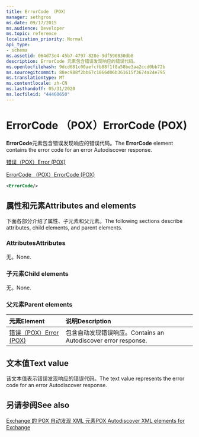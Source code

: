 ```yaml
---
title: ErrorCode （POX）
manager: sethgros
ms.date: 09/17/2015
ms.audience: Developer
ms.topic: reference
localization_priority: Normal
api_type:
- schema
ms.assetid: 064d73e4-45b7-4797-828e-9df590830db8
description: ErrorCode 元素包含错误发现响应的错误代码。
ms.openlocfilehash: 9dcd681c00aefcfb88f1f8a58be3aa2ccd0bb72b
ms.sourcegitcommit: 88ec988f2bb67c1866d06b361615f3674a24e795
ms.translationtype: MT
ms.contentlocale: zh-CN
ms.lasthandoff: 05/31/2020
ms.locfileid: "44460650"
---
```

# <a name="errorcode-pox"></a><span data-ttu-id="aef78-103">ErrorCode （POX）</span><span class="sxs-lookup"><span data-stu-id="aef78-103">ErrorCode (POX)</span></span>

<span data-ttu-id="aef78-104">**ErrorCode**元素包含错误发现响应的错误代码。</span><span class="sxs-lookup"><span data-stu-id="aef78-104">The **ErrorCode** element contains the error code for an error Autodiscover response.</span></span> 
  
[<span data-ttu-id="aef78-105">错误（POX）</span><span class="sxs-lookup"><span data-stu-id="aef78-105">Error (POX)</span></span>](error-pox.md)
  
[<span data-ttu-id="aef78-106">ErrorCode （POX）</span><span class="sxs-lookup"><span data-stu-id="aef78-106">ErrorCode (POX)</span></span>](errorcode-pox.md)
  
```xml
<ErrorCode/>
```

## <a name="attributes-and-elements"></a><span data-ttu-id="aef78-107">属性和元素</span><span class="sxs-lookup"><span data-stu-id="aef78-107">Attributes and elements</span></span>

<span data-ttu-id="aef78-108">下面各部分介绍了属性、子元素和父元素。</span><span class="sxs-lookup"><span data-stu-id="aef78-108">The following sections describe attributes, child elements, and parent elements.</span></span>
  
### <a name="attributes"></a><span data-ttu-id="aef78-109">Attributes</span><span class="sxs-lookup"><span data-stu-id="aef78-109">Attributes</span></span>

<span data-ttu-id="aef78-110">无。</span><span class="sxs-lookup"><span data-stu-id="aef78-110">None.</span></span>
  
### <a name="child-elements"></a><span data-ttu-id="aef78-111">子元素</span><span class="sxs-lookup"><span data-stu-id="aef78-111">Child elements</span></span>

<span data-ttu-id="aef78-112">无。</span><span class="sxs-lookup"><span data-stu-id="aef78-112">None.</span></span>
  
### <a name="parent-elements"></a><span data-ttu-id="aef78-113">父元素</span><span class="sxs-lookup"><span data-stu-id="aef78-113">Parent elements</span></span>

|<span data-ttu-id="aef78-114">**元素**</span><span class="sxs-lookup"><span data-stu-id="aef78-114">**Element**</span></span>|<span data-ttu-id="aef78-115">**说明**</span><span class="sxs-lookup"><span data-stu-id="aef78-115">**Description**</span></span>|
|:-----|:-----|
|[<span data-ttu-id="aef78-116">错误（POX）</span><span class="sxs-lookup"><span data-stu-id="aef78-116">Error (POX)</span></span>](error-pox.md) <br/> |<span data-ttu-id="aef78-117">包含自动发现错误响应。</span><span class="sxs-lookup"><span data-stu-id="aef78-117">Contains an Autodiscover error response.</span></span>  <br/> |
   
## <a name="text-value"></a><span data-ttu-id="aef78-118">文本值</span><span class="sxs-lookup"><span data-stu-id="aef78-118">Text value</span></span>

<span data-ttu-id="aef78-119">该文本值表示错误发现响应的错误代码。</span><span class="sxs-lookup"><span data-stu-id="aef78-119">The text value represents the error code for an error Autodiscover response.</span></span>
  
## <a name="see-also"></a><span data-ttu-id="aef78-120">另请参阅</span><span class="sxs-lookup"><span data-stu-id="aef78-120">See also</span></span>



[<span data-ttu-id="aef78-121">Exchange 的 POX 自动发现 XML 元素</span><span class="sxs-lookup"><span data-stu-id="aef78-121">POX Autodiscover XML elements for Exchange</span></span>](pox-autodiscover-xml-elements-for-exchange.md)

